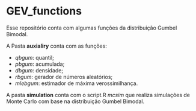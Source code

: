# GEV_functions
Esse repositório conta com algumas funções da distribuição Gumbel Bimodal.

 A Pasta **auxialiry** conta com as funções:
 - *qbgum*: quantil;
 - *pbgum*: acumulada;
 - *dbgum*: densidade;
 - *rbgum*: gerador de números aleatórios;
 - *mlebgum*: estimador de máxima verossimilhança.
 
 A pasta **simulation** conta com o script.R *mcsim* que realiza simulações de Monte Carlo com base na distribuição Gumbel Bimodal.
